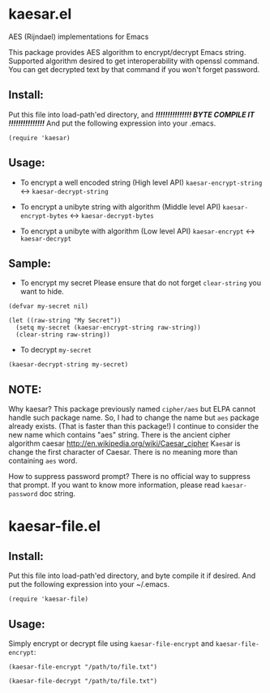 kaesar.el
=========

AES (Rijndael) implementations for Emacs

This package provides AES algorithm to encrypt/decrypt Emacs
string. Supported algorithm desired to get interoperability with
openssl command. You can get decrypted text by that command if
you won't forget password.

## Install:

Put this file into load-path'ed directory, and
___!!!!!!!!!!!!!!! BYTE COMPILE IT !!!!!!!!!!!!!!!___
And put the following expression into your .emacs.

```
(require 'kaesar)
```

## Usage:

* To encrypt a well encoded string (High level API)
`kaesar-encrypt-string` <-> `kaesar-decrypt-string`

* To encrypt a unibyte string with algorithm (Middle level API)
`kaesar-encrypt-bytes` <-> `kaesar-decrypt-bytes`

* To encrypt a unibyte with algorithm (Low level API)
`kaesar-encrypt` <-> `kaesar-decrypt`

## Sample:

* To encrypt my secret
  Please ensure that do not forget `clear-string` you want to hide.

```
(defvar my-secret nil)
```

```
(let ((raw-string "My Secret"))
  (setq my-secret (kaesar-encrypt-string raw-string))
  (clear-string raw-string))
```

* To decrypt `my-secret`

```
(kaesar-decrypt-string my-secret)
```

## NOTE:

Why kaesar?
This package previously named `cipher/aes` but ELPA cannot handle
such package name.  So, I had to change the name but `aes` package
already exists. (That is faster than this package!)  I continue to
consider the new name which contains "aes" string. There is the
ancient cipher algorithm caesar
http://en.wikipedia.org/wiki/Caesar_cipher
 K`aes`ar is change the first character of Caesar. There is no
meaning more than containing `aes` word.

How to suppress password prompt?
There is no official way to suppress that prompt. If you want to
know more information, please read `kaesar-password` doc string.

kaesar-file.el
==============

## Install:

Put this file into load-path'ed directory, and byte compile it if
desired. And put the following expression into your ~/.emacs.

```
(require 'kaesar-file)
```

## Usage:

Simply encrypt or decrypt file using `kaesar-file-encrypt` and `kaesar-file-encrypt`:

```
(kaesar-file-encrypt "/path/to/file.txt")
```

```
(kaesar-file-decrypt "/path/to/file.txt")
```

